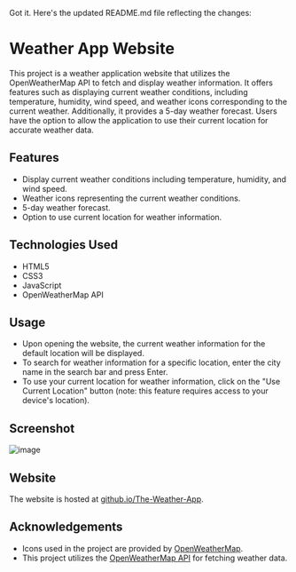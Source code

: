 Got it. Here's the updated README.md file reflecting the changes:

# Weather App Website

This project is a weather application website that utilizes the OpenWeatherMap API to fetch and display weather information. It offers features such as displaying current weather conditions, including temperature, humidity, wind speed, and weather icons corresponding to the current weather. Additionally, it provides a 5-day weather forecast. Users have the option to allow the application to use their current location for accurate weather data.

## Features

- Display current weather conditions including temperature, humidity, and wind speed.
- Weather icons representing the current weather conditions.
- 5-day weather forecast.
- Option to use current location for weather information.

## Technologies Used

- HTML5
- CSS3
- JavaScript
- OpenWeatherMap API

## Usage

- Upon opening the website, the current weather information for the default location will be displayed.
- To search for weather information for a specific location, enter the city name in the search bar and press Enter.
- To use your current location for weather information, click on the "Use Current Location" button (note: this feature requires access to your device's location).

## Screenshot

![image](https://github.com/guptakushal03/The-Weather-App/assets/98078018/0a4e792c-2afe-4324-8d28-cb7d7d3468f7)

## Website

The website is hosted at [github.io/The-Weather-App](https://github.io/The-Weather-App).

## Acknowledgements

- Icons used in the project are provided by [OpenWeatherMap](https://openweathermap.org/weather-conditions).
- This project utilizes the [OpenWeatherMap API](https://openweathermap.org/api) for fetching weather data.
